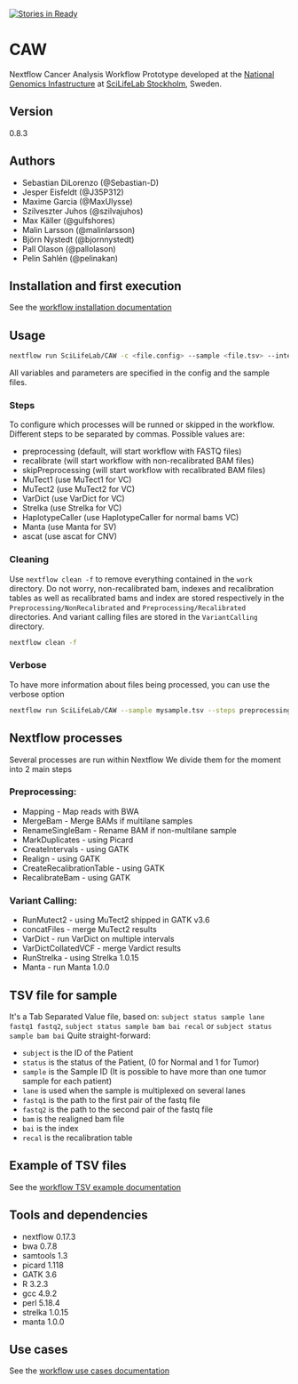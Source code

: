 [![Stories in Ready](https://badge.waffle.io/SciLifeLab/CAW.png?label=ready&title=Ready)](https://waffle.io/SciLifeLab/CAW)

# CAW
Nextflow Cancer Analysis Workflow Prototype developed at the [National Genomics Infastructure](https://ngisweden.scilifelab.se/)
at [SciLifeLab Stockholm](https://www.scilifelab.se/platforms/ngi/), Sweden.

## Version
0.8.3

## Authors
- Sebastian DiLorenzo (@Sebastian-D)
- Jesper Eisfeldt (@J35P312)
- Maxime Garcia (@MaxUlysse)
- Szilveszter Juhos (@szilvajuhos)
- Max Käller (@gulfshores)
- Malin Larsson (@malinlarsson)
- Björn Nystedt (@bjornnystedt)
- Pall Olason (@pallolason)
- Pelin Sahlén (@pelinakan)

## Installation and first execution
See the [workflow installation documentation](docs/UPPMAX.md)

## Usage
```bash
nextflow run SciLifeLab/CAW -c <file.config> --sample <file.tsv> --intervals <file.list> [--steps STEP[,STEP]]
```
All variables and parameters are specified in the config and the sample files.

### Steps
To configure which processes will be runned or skipped in the workflow. Different steps to be separated by commas.
Possible values are:
- preprocessing (default, will start workflow with FASTQ files)
- recalibrate (will start workflow with non-recalibrated BAM files)
- skipPreprocessing (will start workflow with recalibrated BAM files)
- MuTect1 (use MuTect1 for VC)
- MuTect2 (use MuTect2 for VC)
- VarDict (use VarDict for VC)
- Strelka (use Strelka for VC)
- HaplotypeCaller (use HaplotypeCaller for normal bams VC)
- Manta (use Manta for SV)
- ascat (use ascat for CNV)

### Cleaning
Use `nextflow clean -f` to remove everything contained in the `work` directory. Do not worry, non-recalibrated bam, indexes and recalibration tables as well as recalibrated bams and index are stored respectively in the `Preprocessing/NonRecalibrated` and `Preprocessing/Recalibrated` directories. And variant calling files are stored in the `VariantCalling` directory.
```bash
nextflow clean -f
```

### Verbose
To have more information about files being processed, you can use the verbose option
```bash
nextflow run SciLifeLab/CAW --sample mysample.tsv --steps preprocessing --verbose
```

## Nextflow processes
Several processes are run within Nextflow
We divide them for the moment into 2 main steps

### Preprocessing:
- Mapping - Map reads with BWA
- MergeBam - Merge BAMs if multilane samples
- RenameSingleBam - Rename BAM if non-multilane sample
- MarkDuplicates - using Picard
- CreateIntervals - using GATK
- Realign - using GATK
- CreateRecalibrationTable - using GATK
- RecalibrateBam - using GATK

### Variant Calling:
- RunMutect2 - using MuTect2 shipped in GATK v3.6
- concatFiles - merge MuTect2 results
- VarDict - run VarDict on multiple intervals
- VarDictCollatedVCF - merge Vardict results
- RunStrelka - using Strelka 1.0.15
- Manta - run Manta 1.0.0

## TSV file for sample
It's a Tab Separated Value file, based on: `subject status sample lane fastq1 fastq2`, `subject status sample bam bai recal` or `subject status sample bam bai`
Quite straight-forward:
- `subject` is the ID of the Patient
- `status` is the status of the Patient, (0 for Normal and 1 for Tumor)
- `sample` is the Sample ID (It is possible to have more than one tumor sample for each patient)
- `lane` is used when the sample is multiplexed on several lanes
- `fastq1` is the path to the first pair of the fastq file
- `fastq2` is the path to the second pair of the fastq file
- `bam` is the realigned bam file
- `bai` is the index
- `recal` is the recalibration table

## Example of TSV files
See the [workflow TSV example documentation](docs/EXAMPLE.md)

## Tools and dependencies
- nextflow 0.17.3
- bwa 0.7.8
- samtools 1.3
- picard 1.118
- GATK 3.6
- R 3.2.3
- gcc 4.9.2
- perl 5.18.4
- strelka 1.0.15
- manta 1.0.0

## Use cases
See the [workflow use cases documentation](docs/USE_CASES.md)